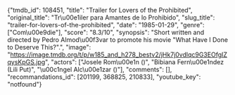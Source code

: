 {"tmdb_id": 108451, "title": "Trailer for Lovers of the Prohibited", "original_title": "Tr\u00e1iler para Amantes de lo Prohibido", "slug_title": "trailer-for-lovers-of-the-prohibited", "date": "1985-01-29", "genre": ["Com\u00e9die"], "score": "8.3/10", "synopsis": "Short written and directed by Pedro Almod\u00f3var to promote his movie \"What Have I Done to Deserve This?\".", "image": "https://image.tmdb.org/t/p/w185_and_h278_bestv2/jHk7j0vdlqc9G3EOfgIZqysKpGS.jpg", "actors": ["Josele Rom\u00e1n ()", "Bibiana Fern\u00e1ndez (Lili Put)", "\u00c1ngel Alc\u00e1zar ()"], "comments": [], "recommandations_id": [201199, 368825, 210833], "youtube_key": "notfound"}